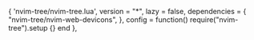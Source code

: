{
    'nvim-tree/nvim-tree.lua',
    version = "*",
    lazy = false,
    dependencies = {
        "nvim-tree/nvim-web-devicons",
    },
    config = function()
        require("nvim-tree").setup {}
    end
},
